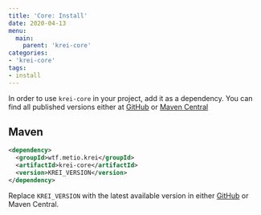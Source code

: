 ```yaml
---
title: 'Core: Install'
date: 2020-04-13
menu:
  main:
    parent: 'krei-core'
categories:
- 'krei-core'
tags:
- install
---
```


In order to use `krei-core` in your project, add it as a dependency. You can find all published versions either at [GitHub](https://github.com/metio/krei/packages) or [Maven Central](https://search.maven.org/search?q=g:wtf.metio.krei%20a:krei-core)

## Maven

```xml
<dependency>
  <groupId>wtf.metio.krei</groupId>
  <artifactId>krei-core</artifactId>
  <version>KREI_VERSION</version>
</dependency>
```

Replace `KREI_VERSION` with the latest available version in either [GitHub](https://github.com/metio/krei/packages/249806) or Maven Central.
